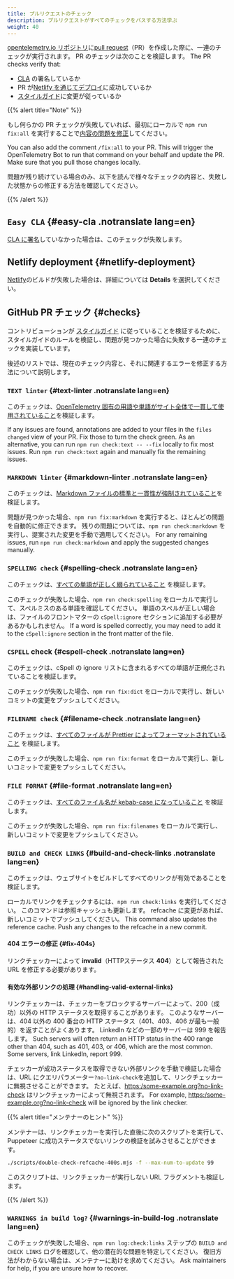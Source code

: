 ```yaml
---
title: プルリクエストのチェック
description: プルリクエストがすべてのチェックをパスする方法学ぶ
weight: 40
---
```


[opentelemetry.io リポジトリ](https://github.com/open-telemetry/opentelemetry.io)に[pull request](https://docs.github.com/en/get-started/learning-about-github/github-glossary#pull-request)（PR）を作成した際に、一連のチェックが実行されます。
PR のチェックは次のことを検証します。 The PR checks verify that:

- [CLA](#easy-cla) の署名しているか
- PR が[Netlify を通じてデプロイ](#netlify-deployment)に成功しているか
- [スタイルガイド](#checks)に変更が従っているか

{{% alert title="Note" %}}

もし何らかの PR チェックが失敗していれば、最初にローカルで `npm run fix:all` を実行することで[内容の問題を修正](../pull-requests/#fix-issues)してください。

You can also add the comment `/fix:all` to your PR. This will trigger the
OpenTelemetry Bot to run that command on your behalf and update the PR. Make
sure that you pull those changes locally.

問題が残り続けている場合のみ、以下を読んで様々なチェックの内容と、失敗した状態からの修正する方法を確認してください。

{{% /alert %}}

## `Easy CLA` {#easy-cla .notranslate lang=en}

[CLA に署名](../prerequisites/#cla)していなかった場合は、このチェックが失敗します。

## Netlify deployment {#netlify-deployment}

[Netlify](https://www.netlify.com/)のビルドが失敗した場合は、詳細については **Details** を選択してください。

## GitHub PR チェック {#checks}

コントリビューションが [スタイルガイド](../style-guide/) に従っていることを検証するために、スタイルガイドのルールを検証し、問題が見つかった場合に失敗する一連のチェックを実装しています。

後述のリストでは、現在のチェック内容と、それに関連するエラーを修正する方法について説明します。

### `TEXT linter` {#text-linter .notranslate lang=en}

このチェックは、[OpenTelemetry 固有の用語や単語がサイト全体で一貫して使用されていること](../style-guide/#opentelemetryio-word-list)を検証します。

If any issues are found, annotations are added to your files in the
`files changed` view of your PR. Fix those to turn the check green. As an
alternative, you can run `npm run check:text -- --fix` locally to fix most
issues. Run `npm run check:text` again and manually fix the remaining issues.

### `MARKDOWN linter` {#markdown-linter .notranslate lang=en}

このチェックは、[Markdown ファイルの標準と一貫性が強制されていること](../style-guide/#markdown-standards)を検証します。

問題が見つかった場合、`npm run fix:markdown` を実行すると、ほとんどの問題を自動的に修正できます。
残りの問題については、`npm run check:markdown` を実行し、提案された変更を手動で適用してください。 For any remaining issues, run `npm run check:markdown` and apply
the suggested changes manually.

### `SPELLING check` {#spelling-check .notranslate lang=en}

このチェックは、[すべての単語が正しく綴られていること](../style-guide/#spell-checking) を検証します。

このチェックが失敗した場合、`npm run check:spelling` をローカルで実行して、スペルミスのある単語を確認してください。
単語のスペルが正しい場合は、ファイルのフロントマターの `cSpell:ignore` セクションに追加する必要があるかもしれません。 If a word is spelled correctly, you may need to add it to the
`cSpell:ignore` section in the front matter of the file.

### `CSPELL` check {#cspell-check .notranslate lang=en}

このチェックは、cSpell の ignore リストに含まれるすべての単語が正規化されていることを検証します。

このチェックが失敗した場合、`npm run fix:dict` をローカルで実行し、新しいコミットの変更をプッシュしてください。

### `FILENAME check` {#filename-check .notranslate lang=en}

このチェックは、[すべてのファイルが Prettier によってフォーマットされていること](../style-guide/#file-format) を検証します。

このチェックが失敗した場合、`npm run fix:format` をローカルで実行し、新しいコミットで変更をプッシュしてください。

### `FILE FORMAT` {#file-format .notranslate lang=en}

このチェックは、[すべてのファイル名が kebab-case になっていること](../style-guide/#file-names) を検証します。

このチェックが失敗した場合、`npm run fix:filenames` をローカルで実行し、新しいコミットで変更をプッシュしてください。

### `BUILD and CHECK LINKS` {#build-and-check-links .notranslate lang=en}

このチェックは、ウェブサイトをビルドしてすべてのリンクが有効であることを検証します。

ローカルでリンクをチェックするには、`npm run check:links` を実行してください。
このコマンドは参照キャッシュも更新します。
refcache に変更があれば、新しいコミットでプッシュしてください。 This command also updates the
reference cache. Push any changes to the refcache in a new commit.

#### 404 エラーの修正 {#fix-404s}

リンクチェッカーによって **invalid**（HTTPステータス **404**）として報告された URL を修正する必要があります。

#### 有効な外部リンクの処理 {#handling-valid-external-links}

リンクチェッカーは、チェッカーをブロックするサーバーによって、200（成功）以外の HTTP ステータスを取得することがあります。
このようなサーバーは、404 以外の 400 番台の HTTP ステータス（401、403、406 が最も一般的）を返すことがよくあります。
LinkedIn などの一部のサーバーは 999 を報告します。 Such servers will often return an HTTP status in
the 400 range other than 404, such as 401, 403, or 406, which are the most
common. Some servers, link LinkedIn, report 999.

チェッカーが成功ステータスを取得できない外部リンクを手動で検証した場合は、URL にクエリパラメーター`?no-link-check`を追加して、リンクチェッカーに無視させることができます。
たとえば、<https:/some-example.org?no-link-check> はリンクチェッカーによって無視されます。 For example,
<https:/some-example.org?no-link-check> will be ignored by the link checker.

{{% alert title="メンテナーのヒント" %}}

メンテナーは、リンクチェッカーを実行した直後に次のスクリプトを実行して、Puppeteer に成功ステータスでないリンクの検証を試みさせることができます。

```sh
./scripts/double-check-refcache-400s.mjs -f --max-num-to-update 99
```

このスクリプトは、リンクチェッカーが実行しない URL フラグメントも検証します。

{{% /alert %}}

### `WARNINGS in build log?` {#warnings-in-build-log .notranslate lang=en}

このチェックが失敗した場合、`npm run log:check:links` ステップの `BUILD and CHECK LINKS` ログを確認して、他の潜在的な問題を特定してください。
復旧方法がわからない場合は、メンテナーに助けを求めてください。 Ask maintainers
for help, if you are unsure how to recover.
